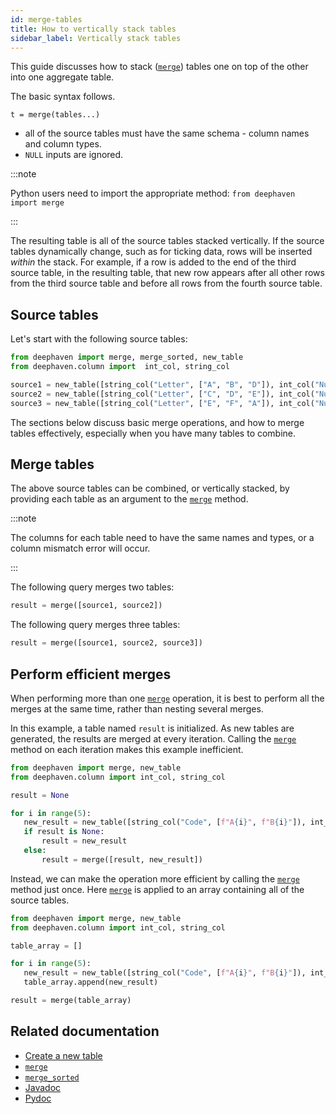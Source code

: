 ```yaml
---
id: merge-tables
title: How to vertically stack tables
sidebar_label: Vertically stack tables
---
```


This guide discusses how to stack ([`merge`](../reference/table-operations/merge/merge.md)) tables one on top of the other into one aggregate table.

The basic syntax follows.

`t = merge(tables...)`

- all of the source tables must have the same schema - column names and column types.
- `NULL` inputs are ignored.

:::note

Python users need to import the appropriate method: `from deephaven import merge`

:::

The resulting table is all of the source tables stacked vertically. If the source tables dynamically change, such as for ticking data, rows will be inserted _within_ the stack. For example, if a row is added to the end of the third source table, in the resulting table, that new row appears after all other rows from the third source table and before all rows from the fourth source table.

## Source tables

Let's start with the following source tables:

```python test-set=1 order=source1,source2,source3
from deephaven import merge, merge_sorted, new_table
from deephaven.column import  int_col, string_col

source1 = new_table([string_col("Letter", ["A", "B", "D"]), int_col("Number", [1, 2, 3])])
source2 = new_table([string_col("Letter", ["C", "D", "E"]), int_col("Number", [14, 15, 16])])
source3 = new_table([string_col("Letter", ["E", "F", "A"]), int_col("Number", [22, 25, 27])])
```

The sections below discuss basic merge operations, and how to merge tables effectively, especially when you have many tables to combine.

## Merge tables

The above source tables can be combined, or vertically stacked, by providing each table as an argument to the [`merge`](../reference/table-operations/merge/merge.md) method.

:::note

The columns for each table need to have the same names and types, or a column mismatch error will occur.

:::

The following query merges two tables:

```python test-set=1 order=result
result = merge([source1, source2])
```

The following query merges three tables:

```python test-set=1 order=result
result = merge([source1, source2, source3])
```

## Perform efficient merges

When performing more than one [`merge`](../reference/table-operations/merge/merge.md) operation, it is best to perform all the merges at the same time, rather than nesting several merges.

In this example, a table named `result` is initialized. As new tables are generated, the results are merged at every iteration. Calling the [`merge`](../reference/table-operations/merge/merge.md) method on each iteration makes this example inefficient.

```python order=result
from deephaven import merge, new_table
from deephaven.column import int_col, string_col

result = None

for i in range(5):
   new_result = new_table([string_col("Code", [f"A{i}", f"B{i}"]), int_col("Val", [i, 10*i])])
   if result is None:
       result = new_result
   else:
       result = merge([result, new_result])
```

Instead, we can make the operation more efficient by calling the [`merge`](../reference/table-operations/merge/merge.md) method just once. Here [`merge`](../reference/table-operations/merge/merge.md) is applied to an array containing all of the source tables.

```python order=result
from deephaven import merge, new_table
from deephaven.column import int_col, string_col

table_array = []

for i in range(5):
   new_result = new_table([string_col("Code", [f"A{i}", f"B{i}"]), int_col("Val", [i, 10*i])])
   table_array.append(new_result)

result = merge(table_array)
```

## Related documentation

- [Create a new table](./new-table.md)
- [`merge`](../reference/table-operations/merge/merge.md)
- [`merge_sorted`](../reference/table-operations/merge/merge-sorted.md)
- [Javadoc](<https://deephaven.io/core/javadoc/io/deephaven/engine/util/TableTools.html#merge(java.util.Collection)>)
- [Pydoc](https://deephaven.io/core/pydoc/code/deephaven.TableTools.html?highlight=merge#deephaven.TableTools.merge)
